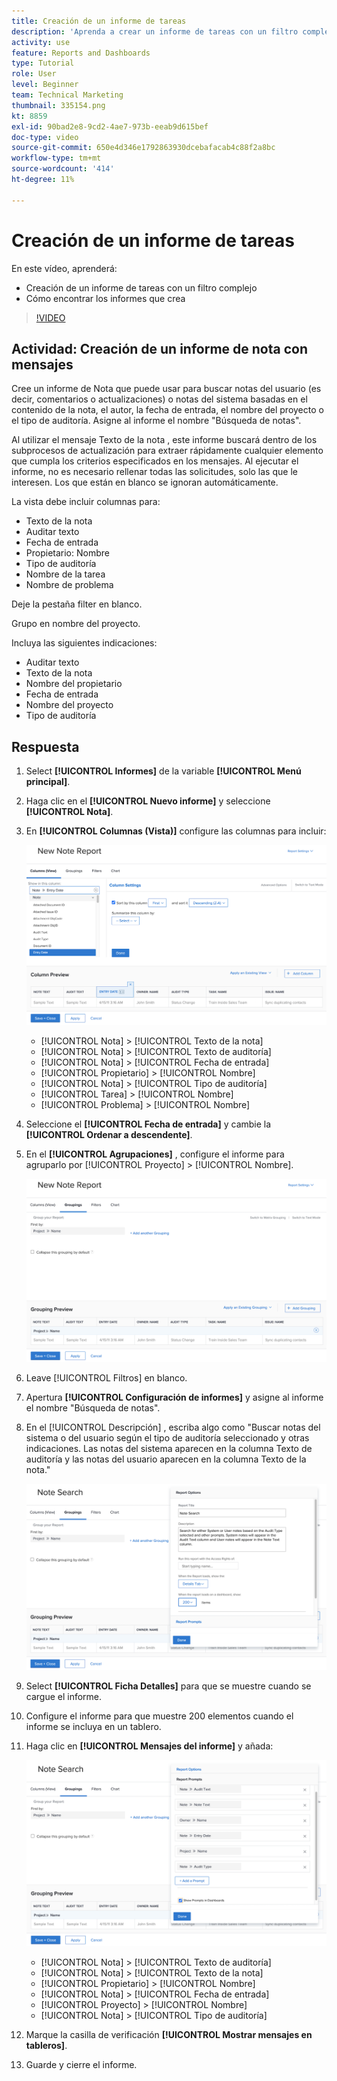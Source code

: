 ```yaml
---
title: Creación de un informe de tareas
description: 'Aprenda a crear un informe de tareas con un filtro complejo y a encontrar los informes que crea en Workfront. Actividad: crear un informe de notas con instrucciones.'
activity: use
feature: Reports and Dashboards
type: Tutorial
role: User
level: Beginner
team: Technical Marketing
thumbnail: 335154.png
kt: 8859
exl-id: 90bad2e8-9cd2-4ae7-973b-eeab9d615bef
doc-type: video
source-git-commit: 650e4d346e1792863930dcebafacab4c88f2a8bc
workflow-type: tm+mt
source-wordcount: '414'
ht-degree: 11%

---
```


# Creación de un informe de tareas

En este vídeo, aprenderá:

* Creación de un informe de tareas con un filtro complejo
* Cómo encontrar los informes que crea

>[!VIDEO](https://video.tv.adobe.com/v/335154/?quality=12&learn=on)

## Actividad: Creación de un informe de nota con mensajes

Cree un informe de Nota que puede usar para buscar notas del usuario (es decir, comentarios o actualizaciones) o notas del sistema basadas en el contenido de la nota, el autor, la fecha de entrada, el nombre del proyecto o el tipo de auditoría. Asigne al informe el nombre &quot;Búsqueda de notas&quot;.

Al utilizar el mensaje Texto de la nota , este informe buscará dentro de los subprocesos de actualización para extraer rápidamente cualquier elemento que cumpla los criterios especificados en los mensajes. Al ejecutar el informe, no es necesario rellenar todas las solicitudes, solo las que le interesen. Los que están en blanco se ignoran automáticamente.

La vista debe incluir columnas para:

* Texto de la nota
* Auditar texto
* Fecha de entrada
* Propietario: Nombre
* Tipo de auditoría
* Nombre de la tarea
* Nombre de problema

Deje la pestaña filter en blanco.

Grupo en nombre del proyecto.

Incluya las siguientes indicaciones:

* Auditar texto
* Texto de la nota
* Nombre del propietario
* Fecha de entrada
* Nombre del proyecto
* Tipo de auditoría

## Respuesta

1. Select **[!UICONTROL Informes]** de la variable **[!UICONTROL Menú principal]**.
1. Haga clic en el **[!UICONTROL Nuevo informe]** y seleccione **[!UICONTROL Nota]**.
1. En **[!UICONTROL Columnas (Vista)]** configure las columnas para incluir:

   ![Imagen de la pantalla para crear columnas de informes de notas](assets/note-report-columns.png)

   * [!UICONTROL Nota] > [!UICONTROL Texto de la nota]
   * [!UICONTROL Nota] > [!UICONTROL Texto de auditoría]
   * [!UICONTROL Nota] > [!UICONTROL Fecha de entrada]
   * [!UICONTROL Propietario] > [!UICONTROL Nombre]
   * [!UICONTROL Nota] > [!UICONTROL Tipo de auditoría]
   * [!UICONTROL Tarea] > [!UICONTROL Nombre]
   * [!UICONTROL Problema] > [!UICONTROL Nombre]

1. Seleccione el **[!UICONTROL Fecha de entrada]** y cambie la **[!UICONTROL Ordenar a descendente]**.
1. En el **[!UICONTROL Agrupaciones]** , configure el informe para agruparlo por [!UICONTROL Proyecto] > [!UICONTROL Nombre].

   ![Una imagen de la pantalla para crear agrupaciones de informes de notas](assets/note-report-groupings.png)

1. Leave [!UICONTROL Filtros] en blanco.
1. Apertura **[!UICONTROL Configuración de informes]** y asigne al informe el nombre &quot;Búsqueda de notas&quot;.
1. En el [!UICONTROL Descripción] , escriba algo como &quot;Buscar notas del sistema o del usuario según el tipo de auditoría seleccionado y otras indicaciones. Las notas del sistema aparecen en la columna Texto de auditoría y las notas del usuario aparecen en la columna Texto de la nota.&quot;

   ![Una imagen de la pantalla para crear la configuración del informe de notas](assets/note-report-report-options.png)

1. Select **[!UICONTROL Ficha Detalles]** para que se muestre cuando se cargue el informe.
1. Configure el informe para que muestre 200 elementos cuando el informe se incluya en un tablero.
1. Haga clic en **[!UICONTROL Mensajes del informe]** y añada:

   ![Imagen de la pantalla para crear solicitudes de informe de nota](assets/note-report-report-prompts.png)

   * [!UICONTROL Nota] > [!UICONTROL Texto de auditoría]
   * [!UICONTROL Nota] > [!UICONTROL Texto de la nota]
   * [!UICONTROL Propietario] > [!UICONTROL Nombre]
   * [!UICONTROL Nota] > [!UICONTROL Fecha de entrada]
   * [!UICONTROL Proyecto] > [!UICONTROL Nombre]
   * [!UICONTROL Nota] > [!UICONTROL Tipo de auditoría]

1. Marque la casilla de verificación **[!UICONTROL Mostrar mensajes en tableros]**.
1. Guarde y cierre el informe.
